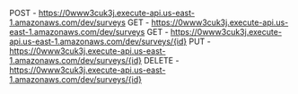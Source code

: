 POST - https://0www3cuk3j.execute-api.us-east-1.amazonaws.com/dev/surveys
  GET - https://0www3cuk3j.execute-api.us-east-1.amazonaws.com/dev/surveys
  GET - https://0www3cuk3j.execute-api.us-east-1.amazonaws.com/dev/surveys/{id}
  PUT - https://0www3cuk3j.execute-api.us-east-1.amazonaws.com/dev/surveys/{id}
  DELETE - https://0www3cuk3j.execute-api.us-east-1.amazonaws.com/dev/surveys/{id}
